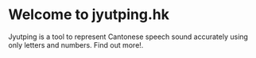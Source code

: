 # Welcome to jyutping.hk

Jyutping is a tool to represent Cantonese speech sound accurately using only letters and numbers. Find out more!.